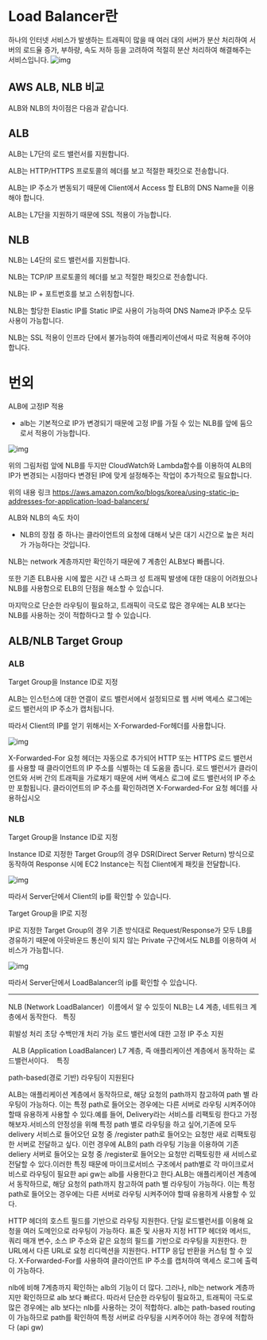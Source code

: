 # Load Balancer란

하나의 인터넷 서비스가 발생하는 트래픽이 많을 때 여러 대의 서버가 분산 처리하여 서버의 로드율 증가, 부하량, 속도 저하 등을 고려하여 적절히 분산 처리하여 해결해주는 서비스입니다.
![img](https://img1.daumcdn.net/thumb/R1280x0/?scode=mtistory2&fname=https%3A%2F%2Fblog.kakaocdn.net%2Fdn%2FbYQhca%2Fbtq5NHgpXM9%2Fu7rf6EZ0LudXUb9paMfuVk%2Fimg.png)

## AWS ALB, NLB 비교

ALB와 NLB의 차이점은 다음과 같습니다.


## ALB

ALB는 L7단의 로드 밸런서를 지원합니다.

ALB는 HTTP/HTTPS 프로토콜의 헤더를 보고 적절한 패킷으로 전송합니다.


ALB는 IP 주소가 변동되기 때문에 Client에서 Access 할 ELB의 DNS Name을 이용해야 합니다.

ALB는 L7단을 지원하기 때문에 SSL 적용이 가능합니다.
## NLB

NLB는 L4단의 로드 밸런서를 지원합니다.

NLB는 TCP/IP 프로토콜의 헤더를 보고 적절한 패킷으로 전송합니다.

NLB는 IP + 포트번호를 보고 스위칭합니다.

NLB는 할당한 Elastic IP를 Static IP로 사용이 가능하여 DNS Name과 IP주소 모두 사용이 가능합니다.

NLB는 SSL 적용이 인프라 단에서 불가능하여 애플리케이션에서 따로 적용해 주어야 합니다.
 

# 번외

ALB에 고정IP 적용
- alb는 기본적으로 IP가 변경되기 때문에 고정 IP를 가질 수 있는 NLB를 앞에 둠으로서 적용이 가능합니다.

![img](https://img1.daumcdn.net/thumb/R1280x0/?scode=mtistory2&fname=https%3A%2F%2Fblog.kakaocdn.net%2Fdn%2FA09kA%2Fbtq5NcAQNiS%2FatKfa5af6lVij3kcxvFWd1%2Fimg.png)

위의 그림처럼 앞에 NLB를 두지만 CloudWatch와 Lambda함수를 이용하여 ALB의 IP가 변경되는 시점마다 변경된 IP에 맞게 설정해주는 작업이 추가적으로 필요합니다.

위의 내용 링크
https://aws.amazon.com/ko/blogs/korea/using-static-ip-addresses-for-application-load-balancers/


ALB와 NLB의 속도 차이
- NLB의 장점 중 하나는 클라이언트의 요청에 대해서 낮은 대기 시간으로 높은 처리가 가능하다는 것입니다.

NLB는 network 계층까지만 확인하기 때문에 7 계층인 ALB보다 빠릅니다.

또한 기존 ELB사용 시에 짧은 시간 내 스파크 성 트래픽 발생에 대한 대응이 어려웠으나 NLB를 사용함으로 ELB의 단점을 해소할 수 있습니다.

마지막으로 단순한 라우팅이 필요하고, 트래픽이 극도로 많은 경우에는 ALB 보다는 NLB를 사용하는 것이 적합하다고 할 수 있습니다.


 

## ALB/NLB Target Group

### ALB

Target Group을 Instance ID로 지정

ALB는 인스턴스에 대한 연결이 로드 밸런서에서 설정되므로 웹 서버 액세스 로그에는 로드 밸런서의 IP 주소가 캡처됩니다. 

따라서 Client의 IP를 얻기 위해서는 X-Forwarded-For헤더를 사용합니다.

![img](https://img1.daumcdn.net/thumb/R1280x0/?scode=mtistory2&fname=https%3A%2F%2Fblog.kakaocdn.net%2Fdn%2FbvYe0K%2Fbtq5FVgNtM6%2FQJCQtd4ACHBzCv3afQHTf0%2Fimg.png)

X-Forwarded-For 요청 헤더는 자동으로 추가되어 HTTP 또는 HTTPS 로드 밸런서를 사용할 때 클라이언트의 IP 주소를 식별하는 데 도움을 줍니다. 로드 밸런서가 클라이언트와 서버 간의 트래픽을 가로채기 때문에 서버 액세스 로그에 로드 밸런서의 IP 주소만 포함됩니다. 클라이언트의 IP 주소를 확인하려면 X-Forwarded-For 요청 헤더를 사용하십시오


### NLB

Target Group을 Instance ID로 지정

Instance ID로 지정한 Target Group의 경우 DSR(Direct Server Return) 방식으로 동작하여 Response 시에 EC2 Instance는 직접 Client에게 패킷을 전달합니다.

![img](https://img1.daumcdn.net/thumb/R1280x0/?scode=mtistory2&fname=https%3A%2F%2Fblog.kakaocdn.net%2Fdn%2FcknkqA%2Fbtq5KQMrZv6%2Fzvur3skutK0LakeA5IkHL1%2Fimg.png)

따라서 Server단에서 Client의 ip를 확인할 수 있습니다.


Target Group을 IP로 지정

IP로 지정한 Target Group의 경우 기존 방식대로 Request/Response가 모두 LB를 경유하기 때문에 아웃바운드 통신이 되지 않는 Private 구간에서도 NLB를 이용하여 서비스가 가능합니다.


![img](https://img1.daumcdn.net/thumb/R1280x0/?scode=mtistory2&fname=https%3A%2F%2Fblog.kakaocdn.net%2Fdn%2FcFpAZ8%2Fbtq5L44lYcu%2FvIGZj1Y0jffczwkEYGmqa1%2Fimg.png)

따라서 Server단에서 LoadBalancer의 ip를 확인할 수 있습니다.

 


















------- 
NLB (Network LoadBalancer) 
이름에서 알 수 있듯이 NLB는 L4 계층, 네트워크 계층에서 동작한다.
 
특징

휘발성 처리 초당 수백만개 처리 가능
로드 밸런서에 대한 고정 IP 주소 지원

 
ALB (Application LoadBalancer)
L7 계층, 즉 애플리케이션 계층에서 동작하는 로드밸런서이다. 
 
특징 

path-based(경로 기반) 라우팅이 지원된다


ALB는 애플리케이션 계층에서 동작하므로, 해당 요청의 path까지 참고하여 path 별 라우팅이 가능하다. 이는 특정 path로 들어오는 경우에는 다른 서버로 라우팅 시켜주어야 할때 유용하게 사용할 수 있다.예를 들어, Delivery라는 서비스를 리팩토링 한다고 가정해보자.서비스의 안정성을 위해 특정 path 별로 라우팅을 하고 싶어,기존에 모두 delivery 서비스로 들어오던 요청 중 /register path로 들어오는 요청만 새로 리팩토링한 서버로 전달하고 싶다. 이런 경우에 ALB의 path 라우팅 기능을 이용하여 기존 deliery 서버로 들어오는 요청 중 /register로 들어오는 요청만 리팩토링한 새 서비스로 전달할 수 있다.이러한 특징 때문에 마이크로서비스 구조에서 path별로 각 마이크로서비스로 라우팅이 필요한 api gw는 alb를 사용한다고 한다.ALB는 애플리케이션 계층에서 동작하므로, 해당 요청의 path까지 참고하여 path 별 라우팅이 가능하다. 이는 특정 path로 들어오는 경우에는 다른 서버로 라우팅 시켜주어야 할때 유용하게 사용할 수 있다.


HTTP 헤더의 호스트 필드를 기반으로 라우팅 지원한다. 단일 로드밸런서를 이용해 요청을 여러 도메인으로 라우팅이 가능하다.
표준 및 사용자 지정 HTTP 헤더와 메서드, 쿼리 매개 변수, 소스 IP 주소와 같은 요청의 필드를 기반으로 라우팅을 지원한다.
한 URL에서 다른 URL로 요청 리디렉션을 지원한다.
HTTP 응답 반환을 커스텀 할 수 있다.
X-Forwarded-For를 사용하여 클라이언트 IP 주소를 캡처하여 액세스 로그에 출력이 가능하다.

nlb에 비해 7계층까지 확인하는 alb의 기능이 더 많다.
그러나, nlb는 network 계층까지만 확인하므로 alb 보다 빠르다. 따라서 단순한 라우팅이 필요하고, 트래픽이 극도로 많은 경우에는 alb 보다는 nlb를 사용하는 것이 적합하다.
alb는 path-based routing이 가능하므로 path를 확인하여 특정 서버로 라우팅을 시켜주어야 하는 경우에 적합하다 (api gw)
